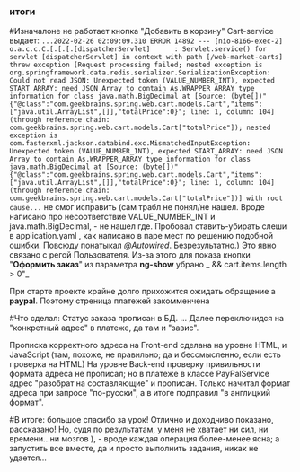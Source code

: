 ### итоги

#Изначалоне не работает кнопка "Добавить в корзину"
Cart-service выдает: 
`...2022-02-26 02:09:09.310 ERROR 14892 --- [nio-8166-exec-2] o.a.c.c.C.[.[.[.[dispatcherServlet]      : Servlet.service() for servlet [dispatcherServlet] in context with path [/web-market-carts] threw exception [Request processing failed; nested exception is org.springframework.data.redis.serializer.SerializationException: Could not read JSON: Unexpected token (VALUE_NUMBER_INT), expected START_ARRAY: need JSON Array to contain As.WRAPPER_ARRAY type information for class java.math.BigDecimal
at [Source: (byte[])"{"@class":"com.geekbrains.spring.web.cart.models.Cart","items":["java.util.ArrayList",[]],"totalPrice":0}"; line: 1, column: 104] (through reference chain: com.geekbrains.spring.web.cart.models.Cart["totalPrice"]); nested exception is com.fasterxml.jackson.databind.exc.MismatchedInputException: Unexpected token (VALUE_NUMBER_INT), expected START_ARRAY: need JSON Array to contain As.WRAPPER_ARRAY type information for class java.math.BigDecimal
at [Source: (byte[])"{"@class":"com.geekbrains.spring.web.cart.models.Cart","items":["java.util.ArrayList",[]],"totalPrice":0}"; line: 1, column: 104] (through reference chain: com.geekbrains.spring.web.cart.models.Cart["totalPrice"])] with root cause...`
не смог исправить (сам трабл не понял/не нашел. Вроде написано про несоответствие VALUE_NUMBER_INT и java.math.BigDecimal, - не нашел где. Пробовал ставить-убирать слеши в application.yaml , как написано в паре мест по решению подобной ошибки. Повсюду понатыкал _@Autowired_. Безрезультатно.)
Это явно связано с регой Пользователя. 
Из-за этого для показа кнопки "**Оформить заказ**" из параметра **ng-show** убрано _ && cart.items.length > 0"_

При старте проекте крайне долго прихожится ожидать обращение а **paypal**. Поэтому стреница платежей закомменчена

#Что сделал:
Статус заказа прописан в БД. ... Далее переключидся на "конкретный адрес" в платеже, да там и "завис".

Прописка корректного адреса на Front-end сделана на уровне HTML, и JavaScript (там, похоже, не правильно; да и бессмысленно, если есть проверка на HTML)
    На уровне Back-end проверку привильности формата адреса не прописал; 
    но в платеже в классе PayPalService адрес "разобрат на составляющие" и прописан. Только начитал формат адреса при запросе "по-русски", а в итоге подправил "в англицкий формат". 

#В итоге: 
большое спасибо за урок! Отлично и доходчиво показано, рассказано!
Но, судя по результатам, у меня не хватает ни сил, ни времени...ни мозгов ), - вроде каждая операция более-менее ясна; а запустить все вместе, да и просто выполнить задания, никак не удается...
